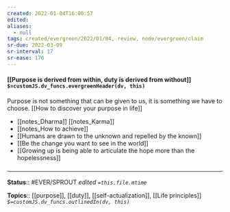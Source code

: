 ```yaml
---
created: 2022-01-04T16:00:57 
edited: 
aliases:
  - null
tags: created/evergreen/2022/01/04, review, node/evergreen/claim
sr-due: 2022-03-09
sr-interval: 17
sr-ease: 170
---
```


#### [[Purpose is derived from within, duty is derived from without]] `$=customJS.dv_funcs.evergreenHeader(dv, this)`

Purpose is not something that can be given to us, it is something we have to choose. 
[[How to discover your purpose in life]]
- [[notes_Dharma]] [[notes_Karma]] 
- [[notes_How to achieve]]
- [[Humans are drawn to the unknown and repelled by the known]]
- [[Be the change you want to see in the world]]
- [[Growing up is being able to articulate the hope more than the hopelessness]]

### <hr class="footnote"/>

**Status**:: #EVER/SPROUT
*edited `=this.file.mtime`*

**Topics**:: [[purpose]], [[duty]], [[self-actualization]], [[Life principles]]
*`$=customJS.dv_funcs.outlinedIn(dv, this)`*
